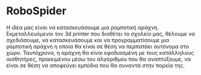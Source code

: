 # RoboSpider
Η ιδέα μας είναι να κατασκευάσουμε μια ρομποτική αράχνη. 
Εκμεταλλευόμενοι τον 3d printer που διαθέτει το σχολείο μας, θέλουμε να σχεδιάσουμε, να κατασκευάσουμε και να προγραμματίσουμε μια ρομποτική αράχνη 
η οποία θα είναι σε θέση να περπατάει αυτόνομα στο χώρο. 
Ταυτόχρονα, η αράχνη θα είναι εφοδιασμένη με τους κατάλληλους αισθητήρες, προκειμένου μέσω του αλγόριθμου που θα αναπτύξουμε, να είναι σε θέση να αποφεύγει εμπόδια 
που θα συναντά στην πορεία της.
